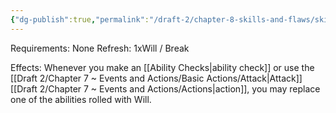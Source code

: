```yaml
---
{"dg-publish":true,"permalink":"/draft-2/chapter-8-skills-and-flaws/skill-list/will/rank-3/flash-of-will/"}
---
```


Requirements: None
Refresh: 1xWill / Break

Effects:
Whenever you make an [[Ability Checks\|ability check]] or use the [[Draft 2/Chapter 7 ~ Events and Actions/Basic Actions/Attack\|Attack]] [[Draft 2/Chapter 7 ~ Events and Actions/Actions\|action]], you may replace one of the abilities rolled with Will. 
